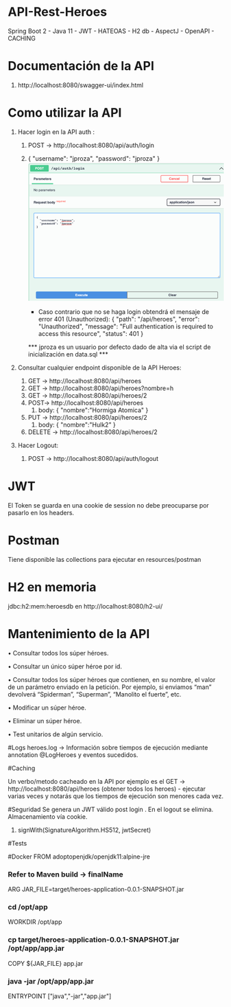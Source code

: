 # API-Rest-Heroes
Spring Boot 2 - Java 11 - JWT - HATEOAS - H2 db - AspectJ - OpenAPI - CACHING 

# Documentación de la API
 1. http://localhost:8080/swagger-ui/index.html

# Como utilizar la API

1. Hacer login en la API auth : 
   1. POST -> http://localhost:8080/api/auth/login
   2. 
      {
      "username": "jproza",
      "password": "jproza"
      }
   ![img_1.png](img_1.png)
      * Caso contrario que no se haga login obtendrá el mensaje de error 401 (Unauthorized):
         {
         "path": "/api/heroes",
         "error": "Unauthorized",
         "message": "Full authentication is required to access this resource",
         "status": 401
         }
     
      
      *** jproza es un usuario por defecto dado de alta via el script de inicialización en data.sql ***

2. Consultar cualquier endpoint disponible de la API Heroes:
   1. GET -> http://localhost:8080/api/heroes
   2. GET -> http://localhost:8080/api/heroes?nombre=h
   3. GET -> http://localhost:8080/api/heroes/2
   4. POST-> http://localhost:8080/api/heroes
      1. body: {
         "nombre":"Hormiga Atomica"
         }
   5. PUT -> http://localhost:8080/api/heroes/2
      1. body: {
         "nombre":"Hulk2"
         }
   6. DELETE -> http://localhost:8080/api/heroes/2
   
3. Hacer Logout:
   1. POST -> http://localhost:8080/api/auth/logout


# JWT
El Token se guarda en una cookie de session no debe preocuparse por pasarlo en los headers.

# Postman
Tiene disponible las collections para ejecutar en resources/postman

# H2 en memoria

 jdbc:h2:mem:heroesdb en http://localhost:8080/h2-ui/

# Mantenimiento de la API

• Consultar todos los súper héroes.

• Consultar un único súper héroe por id.

• Consultar todos los súper héroes que contienen, en su nombre, el valor de un parámetro
enviado en la petición. Por ejemplo, si enviamos “man” devolverá “Spiderman”, “Superman”,
“Manolito el fuerte”, etc.

• Modificar un súper héroe.

• Eliminar un súper héroe.

• Test unitarios de algún servicio.


#Logs
heroes.log -> Información sobre tiempos de ejecución mediante annotation @LogHeroes
y eventos sucedidos.

#Caching

Un verbo/metodo cacheado en la API por ejemplo es el GET -> http://localhost:8080/api/heroes
(obtener todos los heroes) - ejecutar varias veces y notarás que los tiempos
de ejecución son menores cada vez.

#Seguridad
Se genera un JWT válido post login . En el logout se elimina. Almacenamiento vía cookie.
1. signWith(SignatureAlgorithm.HS512, jwtSecret)


#Tests



#Docker
FROM adoptopenjdk/openjdk11:alpine-jre

### Refer to Maven build -> finalName
ARG JAR_FILE=target/heroes-application-0.0.1-SNAPSHOT.jar

### cd /opt/app
WORKDIR /opt/app

### cp target/heroes-application-0.0.1-SNAPSHOT.jar /opt/app/app.jar
COPY ${JAR_FILE} app.jar

### java -jar /opt/app/app.jar
ENTRYPOINT ["java","-jar","app.jar"]


